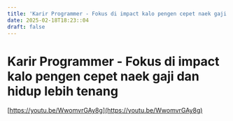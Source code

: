 ```yaml
---
title: 'Karir Programmer - Fokus di impact kalo pengen cepet naek gaji dan hidup lebih tenang'
date: 2025-02-18T18:23::04
draft: false
---
```


# Karir Programmer - Fokus di impact kalo pengen cepet naek gaji dan hidup lebih tenang

[https://youtu.be/WwomvrGAy8g](https://youtu.be/WwomvrGAy8g)
